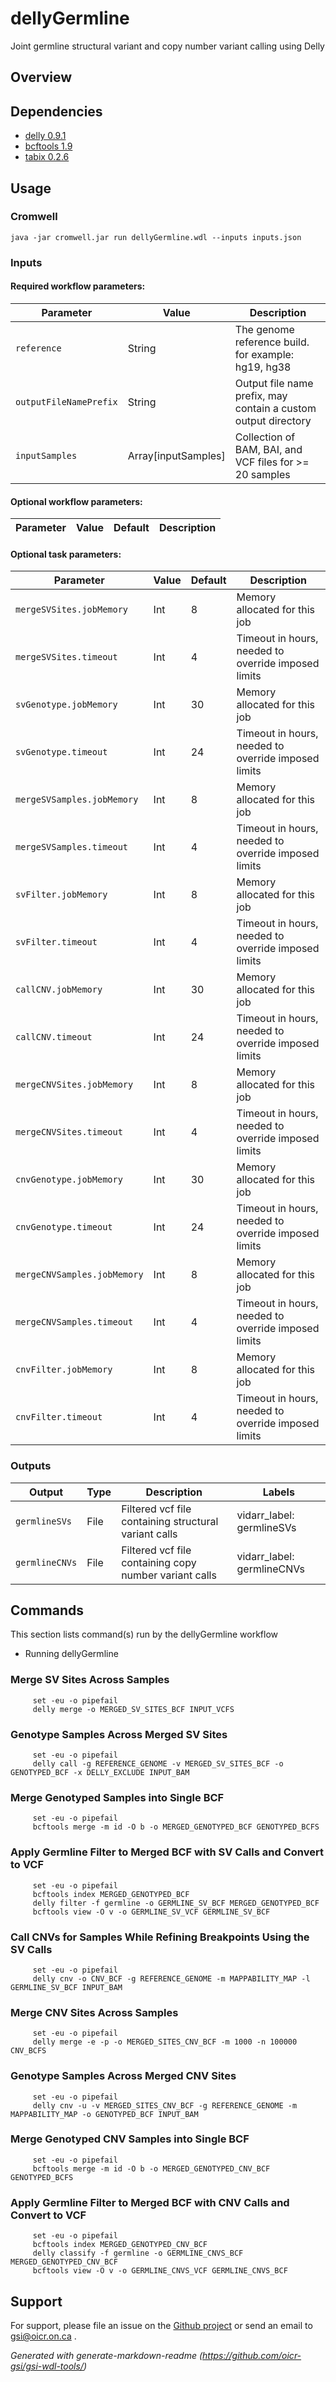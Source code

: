 # dellyGermline

Joint germline structural variant and copy number variant calling using Delly

## Overview

## Dependencies

* [delly 0.9.1](https://github.com/dellytools/delly/releases/download/v0.9.1/delly_v0.9.1_linux_x86_64bit)
* [bcftools 1.9](https://github.com/samtools/bcftools/releases/download/1.9/bcftools-1.9.tar.bz2)
* [tabix 0.2.6](https://sourceforge.net/projects/samtools/files/tabix/tabix-0.2.6.tar.bz2)


## Usage

### Cromwell
```
java -jar cromwell.jar run dellyGermline.wdl --inputs inputs.json
```

### Inputs

#### Required workflow parameters:
Parameter|Value|Description
---|---|---
`reference`|String|The genome reference build. for example: hg19, hg38
`outputFileNamePrefix`|String|Output file name prefix, may contain a custom output directory
`inputSamples`|Array[inputSamples]|Collection of BAM, BAI, and VCF files for >= 20 samples


#### Optional workflow parameters:
Parameter|Value|Default|Description
---|---|---|---


#### Optional task parameters:
Parameter|Value|Default|Description
---|---|---|---
`mergeSVSites.jobMemory`|Int|8|Memory allocated for this job
`mergeSVSites.timeout`|Int|4|Timeout in hours, needed to override imposed limits
`svGenotype.jobMemory`|Int|30|Memory allocated for this job
`svGenotype.timeout`|Int|24|Timeout in hours, needed to override imposed limits
`mergeSVSamples.jobMemory`|Int|8|Memory allocated for this job
`mergeSVSamples.timeout`|Int|4|Timeout in hours, needed to override imposed limits
`svFilter.jobMemory`|Int|8|Memory allocated for this job
`svFilter.timeout`|Int|4|Timeout in hours, needed to override imposed limits
`callCNV.jobMemory`|Int|30|Memory allocated for this job
`callCNV.timeout`|Int|24|Timeout in hours, needed to override imposed limits
`mergeCNVSites.jobMemory`|Int|8|Memory allocated for this job
`mergeCNVSites.timeout`|Int|4|Timeout in hours, needed to override imposed limits
`cnvGenotype.jobMemory`|Int|30|Memory allocated for this job
`cnvGenotype.timeout`|Int|24|Timeout in hours, needed to override imposed limits
`mergeCNVSamples.jobMemory`|Int|8|Memory allocated for this job
`mergeCNVSamples.timeout`|Int|4|Timeout in hours, needed to override imposed limits
`cnvFilter.jobMemory`|Int|8|Memory allocated for this job
`cnvFilter.timeout`|Int|4|Timeout in hours, needed to override imposed limits


### Outputs

Output | Type | Description | Labels
---|---|---|---
`germlineSVs`|File|Filtered vcf file containing structural variant calls|vidarr_label: germlineSVs
`germlineCNVs`|File|Filtered vcf file containing copy number variant calls|vidarr_label: germlineCNVs


## Commands
This section lists command(s) run by the dellyGermline workflow
 
* Running dellyGermline
 
### Merge SV Sites Across Samples
 
```
     set -eu -o pipefail
     delly merge -o MERGED_SV_SITES_BCF INPUT_VCFS
```
 
### Genotype Samples Across Merged SV Sites 
 
```
     set -eu -o pipefail
     delly call -g REFERENCE_GENOME -v MERGED_SV_SITES_BCF -o GENOTYPED_BCF -x DELLY_EXCLUDE INPUT_BAM
```
 
### Merge Genotyped Samples into Single BCF
 
```
     set -eu -o pipefail
     bcftools merge -m id -O b -o MERGED_GENOTYPED_BCF GENOTYPED_BCFS
```
 
### Apply Germline Filter to Merged BCF with SV Calls and Convert to VCF
 
```
     set -eu -o pipefail
     bcftools index MERGED_GENOTYPED_BCF
     delly filter -f germline -o GERMLINE_SV_BCF MERGED_GENOTYPED_BCF
     bcftools view -O v -o GERMLINE_SV_VCF GERMLINE_SV_BCF
```
 
### Call CNVs for Samples While Refining Breakpoints Using the SV Calls 
 
```
     set -eu -o pipefail
     delly cnv -o CNV_BCF -g REFERENCE_GENOME -m MAPPABILITY_MAP -l GERMLINE_SV_BCF INPUT_BAM
```
 
### Merge CNV Sites Across Samples 
 
```
     set -eu -o pipefail
     delly merge -e -p -o MERGED_SITES_CNV_BCF -m 1000 -n 100000 CNV_BCFS
```
 
### Genotype Samples Across Merged CNV Sites
 
```
     set -eu -o pipefail
     delly cnv -u -v MERGED_SITES_CNV_BCF -g REFERENCE_GENOME -m MAPPABILITY_MAP -o GENOTYPED_BCF INPUT_BAM
```
 
### Merge Genotyped CNV Samples into Single BCF
 
```
     set -eu -o pipefail
     bcftools merge -m id -O b -o MERGED_GENOTYPED_CNV_BCF GENOTYPED_BCFS
```
 
### Apply Germline Filter to Merged BCF with CNV Calls and Convert to VCF
 
```
     set -eu -o pipefail
     bcftools index MERGED_GENOTYPED_CNV_BCF
     delly classify -f germline -o GERMLINE_CNVS_BCF MERGED_GENOTYPED_CNV_BCF
     bcftools view -O v -o GERMLINE_CNVS_VCF GERMLINE_CNVS_BCF
``` 


## Support

For support, please file an issue on the [Github project](https://github.com/oicr-gsi) or send an email to gsi@oicr.on.ca .

_Generated with generate-markdown-readme (https://github.com/oicr-gsi/gsi-wdl-tools/)_
